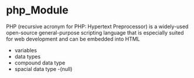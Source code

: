 # php_Module

PHP (recursive acronym for PHP: Hypertext Preprocessor) is a widely-used open-source general-purpose scripting language that is especially suited for web development and can be embedded into HTML


- variables
- data types
- compound data type
- spacial data type -(null)
  
